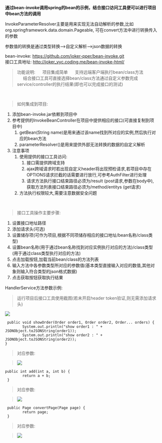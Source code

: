 **通过bean-invoke调用spring的bean的示例，结合接口访问工具便可以进行项目中bean方法的调用**
</br>

InvokeParameterResolver主要是用来实现无法自动解析的参数,比如org.springframework.data.domain.Pageable,
可在convert方法中进行转换传入的参数

参数值的转换是通过类型转换——>自定义解析——>json数据的转换


bean-invoke:  https://github.com/joker-pper/bean-invoke.git
<br/>
接口工具地址: http://joker_yyc.coding.me/bean-invoke-html/

> 功能说明:
&nbsp;&nbsp;&nbsp;&nbsp;&nbsp;项目集成简单
&nbsp;&nbsp;&nbsp;&nbsp;&nbsp;支持远端客户端执行bean/class方法  
&nbsp;&nbsp;&nbsp;&nbsp;&nbsp;结合接口工具可直接选择bean/class方法通过自定义参数完成service/controller的执行结果(即也可以完成接口的测试)




&nbsp;&nbsp;&nbsp;&nbsp;&nbsp; &nbsp;&nbsp; &nbsp;
> 如何集成到项目:
1.  添加bean-invoke.jar依赖到项目中
1.  参考提供的InvokeBeanController在项目中提供相应的接口(可直接复制到项目中)
	1. getBean(String name)是用来通过该name找到所对应的实例,然后执行对应的bean方法
	1. parameterResolver()是用来提供外部无法转换的数据的自定义解析
1.  注意事项
	1.  使用提供的接口工具访问:
		1. 接口需提供跨域支持
		1. ajax跨域请求时若出现自定义header将出现预检请求,若项目中存在OPTIONS请求拦截的话需要进行放行,可参考AuthFilter进行处理
		1. 请求方法执行接口结束路径必须为/result (post请求,参数在body中),获取方法列表接口结束路径必须为/method/entitys  (get请求)
	1. 方法执行权限较大,需要注意数据安全问题

&nbsp;&nbsp;&nbsp;&nbsp;&nbsp; &nbsp;&nbsp; &nbsp;
> 接口工具操作主要步骤:
1. 设置接口地址路径
1. 添加请求头(可选)
1. 设置储存项(可作为项目,根据不同项储存相应的接口地址/bean名称/class类型)
1. 设置bean名称(用于通过bean名称找到对应实例执行对应的方法)/class类型(用于通过class类型执行对应的方法)
1. 点击加载按钮,加载当前bean/class的方法列表
1. 输入方法中各参数类型所对应的参数值(基本类型直接输入对应的数值,其他对象则输入符合类型的json格式数据)
1. 点击获取按钮获取执行结果

HandlerService方法参数示例:


>运行项目后接口工具使用截图(若未开启header token验证,则无需添加请求头)

 ![](http://joker_yyc.coding.me/bean-invoke-html/images/default.png)


```
 public void showOrder(Order order1, Order order2, Order... orders) {
        System.out.println("show order1 : " + JSONObject.toJSONString(order1));
        System.out.println("show order2 : " + JSONObject.toJSONString(order2));
}
```
>  对应参数:


> ![](http://joker_yyc.coding.me/bean-invoke-html/images/show_order.png)

```
public int add(int a, int b) {
        return a + b;
 }
```
>  对应参数: 

> ![](http://joker_yyc.coding.me/bean-invoke-html/images/add.png)

```
 public Page convertPage(Page page) {
        return page;
 }
```
>  对应参数: 

> ![](http://joker_yyc.coding.me/bean-invoke-html/images/covert_page.png)
